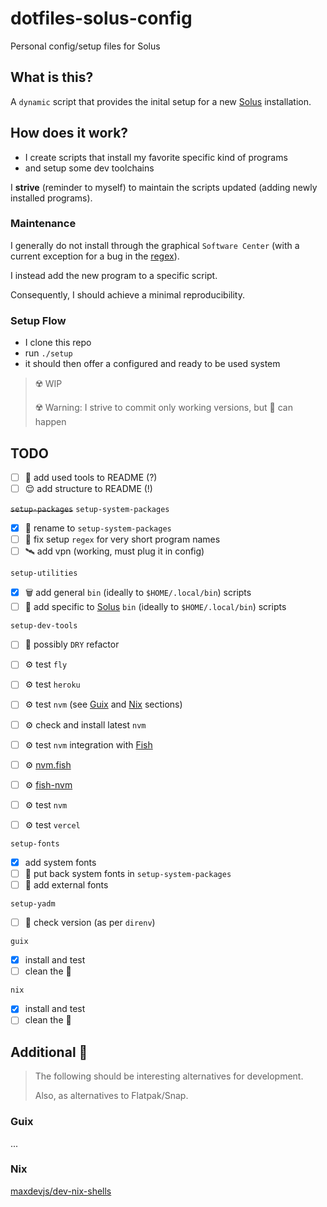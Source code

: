 # dotfiles-solus-config

Personal config/setup files for Solus

## What is this?

A `dynamic` script that provides the inital setup for a new [Solus](https://getsol.us/home/) installation.

## How does it work?

- I create scripts that install my favorite specific kind of programs
- and setup some dev toolchains

I **strive** (reminder to myself) to maintain the scripts updated (adding newly installed programs).

### Maintenance

I generally do not install through the graphical `Software Center` (with a
current exception for a bug in the [regex](#todo)).

I instead add the new program to a specific script.

Consequently, I should achieve a minimal reproducibility.

### Setup Flow

- I clone this repo
- run `./setup`
- it should then offer a configured and ready to be used system

> ☢️ WIP
>
> ☢️ Warning: I strive to commit only working versions, but 💩 can happen

## TODO

- [ ] 🤪 add used tools to README (?)
- [ ] 😌 add structure to README (!)

~~`setup-packages`~~
`setup-system-packages`

- [x] 🧠 rename to `setup-system-packages`
- [ ] 🤪 fix setup `regex` for very short program names
- [ ] 🛰️ add vpn (working, must plug it in config)

`setup-utilities`

- [x] 🗑️ add general `bin` (ideally to `$HOME/.local/bin`) scripts
- [ ] 🤪 add specific to [Solus](https://getsol.us/home/) `bin` (ideally to `$HOME/.local/bin`) scripts

`setup-dev-tools`

- [ ] 🧠 possibly `DRY` refactor

- [ ] ⚙️ test `fly`
- [ ] ⚙️ test `heroku`
- [ ] ⚙️ test `nvm` (see [Guix](#guix) and [Nix](#nix) sections)
- [ ] ⚙️ check and install latest `nvm`
- [ ] ⚙️ test `nvm` integration with [Fish](https://fishshell.com/)
- [ ] ⚙️ [nvm.fish](https://github.com/jorgebucaran/nvm.fish)
- [ ] ⚙️ [fish-nvm](https://github.com/FabioAntunes/fish-nvm)
- [ ] ⚙️ test `nvm`
- [ ] ⚙️ test `vercel`

`setup-fonts`

- [x] add system fonts
- [ ] 🤔 put back system fonts in `setup-system-packages`
- [ ] 🤔 add external fonts

`setup-yadm`

- [ ] 🧠 check version (as per `direnv`)

`guix`

- [x] install and test
- [ ] clean the 💩

`nix`

- [x] install and test
- [ ] clean the 💩

## Additional 🤪

> The following should be interesting alternatives for development.
>
> Also, as alternatives to Flatpak/Snap.

### Guix

...

### Nix

[maxdevjs/dev-nix-shells](https://github.com/maxdevjs/dev-nix-shells)

